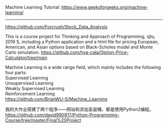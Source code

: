 Machine Learning Tutorial:  https://www.geeksforgeeks.org/machine-learning/  



----- 
https://github.com/Forcrush/Stock_Data_Analysis  

This is a course project for Thinking and Approach of Programming, sjtu, 2019 S, including a Python application and a html file for pricing European, American, and Asian options based on Black-Scholes model and Monte Carlo simulation. https://github.com/hya-cala/Option-Price-Calculator/tree/main  

Machine Learning is a wide range field, which mainly includes the following four parts:  
Supervised Learning  
Unsupervised Learning  
Weakly Supervised Learning  
Reinforcement Learning  
https://github.com/BrianWU-S/Machine_Learning     

我的大作业搭建了两个程序——网站和添加圣诞帽，都是使用Python2编程。  https://github.com/david990917/Python-Programming-Course/tree/master/Final%20Project  
